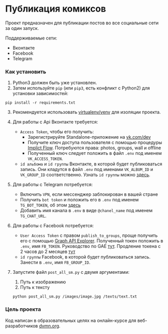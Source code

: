 # Публикация комиксов

Проект предназначен для публикации постов во все социальные сети за один запуск.

Поддерживаемые сети:
- Вконтакте
- Facebook
- Telegram

### Как установить

1. Python3 должен быть уже установлен.  
2. Затем используйте `pip` (или `pip3`, есть конфликт с Python2) для установки зависимостей:
```
pip install -r requirements.txt
```
3. Рекомендуется использовать [virtualenv/venv](https://docs.python.org/3/library/venv.html) для изоляции проекта.
4. Для работы с Api Вконтакте требуется: 
    * `Access Token`, чтобы его получить:
        * Зарегистрируйте Standalone-приложение на [vk.com/dev](https://vk.com/dev)
        * Получите ключ доступа пользователя с помощью процедуры [Implict Flow](https://vk.com/dev/implicit_flow_user). Потребуются права: photos, groups, wall и offline
        * Полученный ключ следует положить в файл `.env` под именем `VK_ACCESS_TOKEN`.
    * `id альбома` и `id группы` Вконтакте, в которой будет публиковаться запись. Они кладутся в файл `.env` под именами `VK_ALBUM_ID` и `VK_GROUP_ID` соответственно. Узнать `id группы` можно [здесь](http://regvk.com/id/).

5. Для работы с Telegram потребуется:
    * Включить `VPN`, если мессенджер заблокирован в вашей стране 
    * Получить `bot token` и положить его в `.env` под именем `TG_BOT_TOKEN`, об этом [здесь](https://smmplanner.com/blog/otlozhennyj-posting-v-telegram/)
    * Добавить имя канала  в `.env` в виде `@chanel_name` под именем `TG_CHAT_URL`.

6. Для работы с Facebook потребуется:
    * `User Access Token` с правом `publish_to_groups`, проще получить его с помощью [Graph API Explorer](https://developers.facebook.com/tools/explorer/). Полученный токен положить в `.env`, имя `FB_TOKEN`. Руководство по GAE [тут](https://developers.facebook.com/docs/graph-api/explorer/). Продление токена с 2 часов до 2 месяцев [тут](https://developers.facebook.com/tools/debug/accesstoken/)
    * `id группы` Facebook, в которой будет публиковаться запись. Занести в `.env`, имя `FB_GROUP_ID`.

7. Запустите файл `post_all_sm.py` с двумя аргументами:
    1. Путь к изображению
    2. Путь к тексту
    ```
    python post_all_sm.py /images/image.jpg /texts/text.txt
    ``` 

### Цель проекта

Код написан в образовательных целях на онлайн-курсе для веб-разработчиков [dvmn.org](https://dvmn.org/).